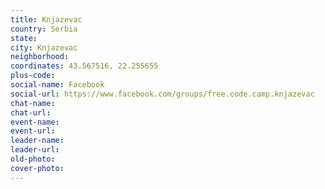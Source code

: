 ```yaml
---
title: Knjazevac
country: Serbia
state: 
city: Knjazevac
neighborhood: 
coordinates: 43.567516, 22.255655
plus-code:
social-name: Facebook
social-url: https://www.facebook.com/groups/free.code.camp.knjazevac
chat-name:
chat-url:
event-name:
event-url:
leader-name:
leader-url:
old-photo: 
cover-photo:
---
```

